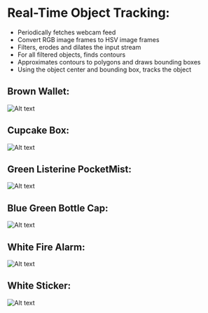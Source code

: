 Real-Time Object Tracking:
=========================

-   Periodically fetches webcam feed
-   Convert RGB image frames to HSV image frames
-   Filters, erodes and dilates the input stream
-   For all filtered objects, finds contours
-   Approximates contours to polygons and draws bounding boxes
-   Using the object center and bounding box, tracks the object

Brown Wallet:
------------

![Alt text](https://github.com/pranav-srinivas-kumar/object-tracker/blob/master/screenshots/Brown-Wallet.png?raw=true "Brown Wallet")

Cupcake Box:
-----------

![Alt text](https://github.com/pranav-srinivas-kumar/object-tracker/blob/master/screenshots/Cupcake-Box.png?raw=true "Cupcake Box")

Green Listerine PocketMist:
--------------------------

![Alt text](https://github.com/pranav-srinivas-kumar/object-tracker/blob/master/screenshots/Green-Listerine.png?raw=true "Green Listerine")

Blue Green Bottle Cap:
---------------------

![Alt text](https://github.com/pranav-srinivas-kumar/object-tracker/blob/master/screenshots/Blue-Green-BottleCap.png?raw=true "Blue Green Bottle Cap")

White Fire Alarm:
----------------

![Alt text](https://github.com/pranav-srinivas-kumar/object-tracker/blob/master/screenshots/White-FireAlarm.png?raw=true "White Fire Alarm")

White Sticker:
-------------

![Alt text](https://github.com/pranav-srinivas-kumar/object-tracker/blob/master/screenshots/White-Sticker.png?raw=true "White Sticker")


